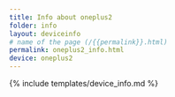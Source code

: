 ```yaml
---
title: Info about oneplus2
folder: info
layout: deviceinfo
# name of the page (/{{permalink}}.html)
permalink: oneplus2_info.html
device: oneplus2
---
```

{% include templates/device_info.md %}
